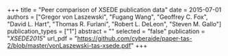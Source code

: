 +++
title = "Peer comparison of XSEDE publication data"
date = 2015-07-01
authors = ["Gregor von Laszewski", "Fugang Wang", "Geoffrey C. Fox", "David L. Hart", "Thomas R. Furlani", "Robert L. DeLeon", "Steven M. Gallo"]
publication_types = ["1"]
abstract = ""
selected = "false"
publication = "*XSEDE2015*"
url_pdf = "https://github.com/cyberaide/paper-tas-2/blob/master/vonLaszewski-tas-xsede.pdf"
+++

